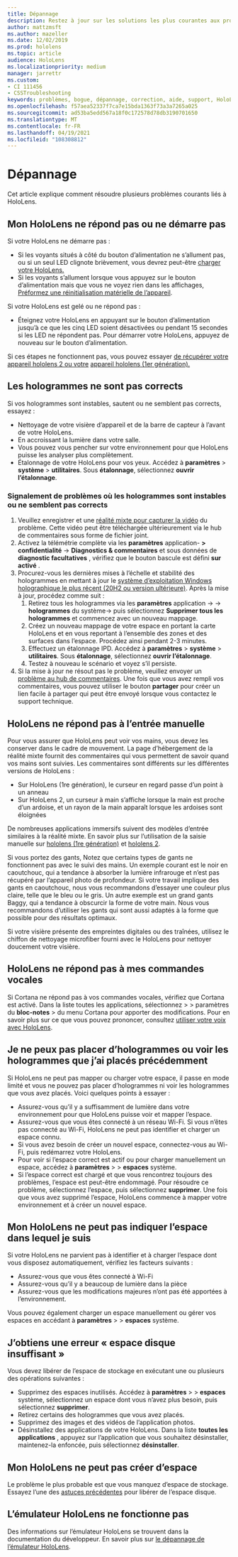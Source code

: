 ```yaml
---
title: Dépannage
description: Restez à jour sur les solutions les plus courantes aux problèmes liés aux appareils HoloLens et aux techniques de dépannage.
author: mattzmsft
ms.author: mazeller
ms.date: 12/02/2019
ms.prod: hololens
ms.topic: article
audience: HoloLens
ms.localizationpriority: medium
manager: jarrettr
ms.custom:
- CI 111456
- CSSTroubleshooting
keywords: problèmes, bogue, dépannage, correction, aide, support, HoloLens
ms.openlocfilehash: f57aea52337f7ca7e15bda1363f73a3a7265a025
ms.sourcegitcommit: ad53ba5edd567a18f0c172578d78db3190701650
ms.translationtype: MT
ms.contentlocale: fr-FR
ms.lasthandoff: 04/19/2021
ms.locfileid: "108308812"
---
```

# <a name="troubleshooting"></a>Dépannage

Cet article explique comment résoudre plusieurs problèmes courants liés à HoloLens.

## <a name="my-hololens-is-unresponsive-or-wont-start"></a>Mon HoloLens ne répond pas ou ne démarre pas

Si votre HoloLens ne démarre pas :

- Si les voyants situés à côté du bouton d’alimentation ne s’allument pas, ou si un seul LED clignote brièvement, vous devrez peut-être [charger votre HoloLens.](hololens-recovery.md#charge-the-device)
- Si les voyants s’allument lorsque vous appuyez sur le bouton d’alimentation mais que vous ne voyez rien dans les affichages, [Préformez une réinitialisation matérielle de l’appareil](hololens-recovery.md#hard-reset-procedure).

Si votre HoloLens est gelé ou ne répond pas :

- Éteignez votre HoloLens en appuyant sur le bouton d’alimentation jusqu’à ce que les cinq LED soient désactivées ou pendant 15 secondes si les LED ne répondent pas. Pour démarrer votre HoloLens, appuyez de nouveau sur le bouton d’alimentation.

Si ces étapes ne fonctionnent pas, vous pouvez essayer [de récupérer votre appareil hololens 2 ou votre](hololens-recovery.md) [appareil hololens (1er génération).](hololens1-recovery.md)

## <a name="holograms-dont-look-good"></a>Les hologrammes ne sont pas corrects

Si vos hologrammes sont instables, sautent ou ne semblent pas corrects, essayez :

- Nettoyage de votre visière d’appareil et de la barre de capteur à l’avant de votre HoloLens.
- En accroissant la lumière dans votre salle.
- Vous pouvez vous pencher sur votre environnement pour que HoloLens puisse les analyser plus complètement.
- Étalonnage de votre HoloLens pour vos yeux. Accédez à **paramètres**  >  **système**  >  **utilitaires**. Sous **étalonnage**, sélectionnez **ouvrir l’étalonnage**.
 
### <a name="reporting-issues-where-holograms-are-unstable-or-dont-look-right"></a>Signalement de problèmes où les hologrammes sont instables ou ne semblent pas corrects
 
1. Veuillez enregistrer et une [réalité mixte pour capturer la vidéo](holographic-photos-and-videos.md#capture-a-mixed-reality-video) du problème. Cette vidéo peut être téléchargée ultérieurement via le hub de commentaires sous forme de fichier joint.  
1. Activez la télémétrie complète via les **paramètres** application- **> confidentialité**  ->  **Diagnostics & commentaires** et sous données de **diagnostic facultatives** , vérifiez que le bouton bascule est défini **sur activé** .
1. Procurez-vous les dernières mises à l’échelle et stabilité des hologrammes en mettant à jour le [système d’exploitation Windows holographique le plus récent (20H2 ou version ultérieure)](hololens-release-notes.md#windows-holographic-version-20h2). Après la mise à jour, procédez comme suit :
    1. Retirez tous les hologrammes via les **paramètres** application ->  ->  **hologrammes** du système-> puis sélectionnez **Supprimer tous les hologrammes** et commencez avec un nouveau mappage.
    1. Créez un nouveau mappage de votre espace en portant la carte HoloLens et en vous reportant à l’ensemble des zones et des surfaces dans l’espace. Procédez ainsi pendant 2-3 minutes.
    1. Effectuez un étalonnage IPD. Accédez à **paramètres**  >  **système**  >  **utilitaires**. Sous **étalonnage**, sélectionnez **ouvrir l’étalonnage**.
    1. Testez à nouveau le scénario et voyez s’il persiste.
1. Si la mise à jour ne résout pas le problème, veuillez envoyer un [problème au hub de commentaires](hololens-feedback.md). Une fois que vous avez rempli vos commentaires, vous pouvez utiliser le bouton **partager** pour créer un lien facile à partager qui peut être envoyé lorsque vous contactez le support technique.

## <a name="hololens-doesnt-respond-to-hand-input"></a>HoloLens ne répond pas à l’entrée manuelle

Pour vous assurer que HoloLens peut voir vos mains, vous devez les conserver dans le cadre de mouvement.  La page d’hébergement de la réalité mixte fournit des commentaires qui vous permettent de savoir quand vos mains sont suivies.  Les commentaires sont différents sur les différentes versions de HoloLens :
- Sur HoloLens (1re génération), le curseur en regard passe d’un point à un anneau
- Sur HoloLens 2, un curseur à main s’affiche lorsque la main est proche d’un ardoise, et un rayon de la main apparaît lorsque les ardoises sont éloignées

De nombreuses applications immersifs suivent des modèles d’entrée similaires à la réalité mixte.  En savoir plus sur l’utilisation de la saisie manuelle sur [hololens (1re génération)](hololens1-basic-usage.md#use-hololens-with-your-hands) et [hololens 2](hololens2-basic-usage.md#the-hand-tracking-frame).

Si vous portez des gants, Notez que certains types de gants ne fonctionnent pas avec le suivi des mains.  Un exemple courant est le noir en caoutchouc, qui a tendance à absorber la lumière infrarouge et n’est pas récupéré par l’appareil photo de profondeur.  Si votre travail implique des gants en caoutchouc, nous vous recommandons d’essayer une couleur plus claire, telle que le bleu ou le gris.  Un autre exemple est un grand gants Baggy, qui a tendance à obscurcir la forme de votre main. Nous vous recommandons d’utiliser les gants qui sont aussi adaptés à la forme que possible pour des résultats optimaux.

Si votre visière présente des empreintes digitales ou des traînées, utilisez le chiffon de nettoyage microfiber fourni avec le HoloLens pour nettoyer doucement votre visière.

## <a name="hololens-doesnt-respond-to-my-voice-commands"></a>HoloLens ne répond pas à mes commandes vocales

Si Cortana ne répond pas à vos commandes vocales, vérifiez que Cortana est activé. Dans la liste toutes les applications, sélectionnez  >    >  paramètres du **bloc-notes**  >   du menu Cortana pour apporter des modifications. Pour en savoir plus sur ce que vous pouvez prononcer, consultez [utiliser votre voix avec HoloLens](hololens-cortana.md).

## <a name="i-cant-place-holograms-or-see-holograms-that-i-previously-placed"></a>Je ne peux pas placer d’hologrammes ou voir les hologrammes que j’ai placés précédemment

Si HoloLens ne peut pas mapper ou charger votre espace, il passe en mode limité et vous ne pouvez pas placer d’hologrammes ni voir les hologrammes que vous avez placés. Voici quelques points à essayer :

- Assurez-vous qu’il y a suffisamment de lumière dans votre environnement pour que HoloLens puisse voir et mapper l’espace.
- Assurez-vous que vous êtes connecté à un réseau Wi-Fi. Si vous n’êtes pas connecté au Wi-Fi, HoloLens ne peut pas identifier et charger un espace connu.
- Si vous avez besoin de créer un nouvel espace, connectez-vous au Wi-Fi, puis redémarrez votre HoloLens.
- Pour voir si l’espace correct est actif ou pour charger manuellement un espace, accédez à **paramètres**  >    >  **espaces** système.
- Si l’espace correct est chargé et que vous rencontrez toujours des problèmes, l’espace est peut-être endommagé. Pour résoudre ce problème, sélectionnez l’espace, puis sélectionnez **supprimer**. Une fois que vous avez supprimé l’espace, HoloLens commence à mapper votre environnement et à créer un nouvel espace.

## <a name="my-hololens-cant-tell-what-space-im-in"></a>Mon HoloLens ne peut pas indiquer l’espace dans lequel je suis

Si votre HoloLens ne parvient pas à identifier et à charger l’espace dont vous disposez automatiquement, vérifiez les facteurs suivants :

- Assurez-vous que vous êtes connecté à Wi-Fi
- Assurez-vous qu’il y a beaucoup de lumière dans la pièce
- Assurez-vous que les modifications majeures n’ont pas été apportées à l’environnement.

Vous pouvez également charger un espace manuellement ou gérer vos espaces en accédant à **paramètres**  >    >  **espaces** système.

## <a name="im-getting-a-low-disk-space-error"></a>J’obtiens une erreur « espace disque insuffisant »

Vous devez libérer de l’espace de stockage en exécutant une ou plusieurs des opérations suivantes :

- Supprimez des espaces inutilisés. Accédez à **paramètres**  >    >  **espaces** système, sélectionnez un espace dont vous n’avez plus besoin, puis sélectionnez **supprimer**.
- Retirez certains des hologrammes que vous avez placés.
- Supprimez des images et des vidéos de l’application photos.
- Désinstallez des applications de votre HoloLens. Dans la liste **toutes les applications** , appuyez sur l’application que vous souhaitez désinstaller, maintenez-la enfoncée, puis sélectionnez **désinstaller**.

## <a name="my-hololens-cant-create-a-new-space"></a>Mon HoloLens ne peut pas créer d’espace

Le problème le plus probable est que vous manquez d’espace de stockage. Essayez l’une des [astuces précédentes](#im-getting-a-low-disk-space-error) pour libérer de l’espace disque.

## <a name="the-hololens-emulator-isnt-working"></a>L’émulateur HoloLens ne fonctionne pas

Des informations sur l’émulateur HoloLens se trouvent dans la documentation du développeur.  En savoir plus sur [le dépannage de l’émulateur HoloLens](https://docs.microsoft.com/windows/mixed-reality/using-the-hololens-emulator#troubleshooting).
